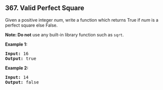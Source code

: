 ## 367. Valid Perfect Square

Given a positive integer *num*, write a function which returns True if *num* is a perfect square else False.

**Note: Do not** use any built-in library function such as `sqrt`.

**Example 1:**
<pre>
<b>Input:</b> 16
<b>Output:</b> true
</pre>

**Example 2:**
<pre>
<b>Input:</b> 14
<b>Output:</b> false
</pre>
